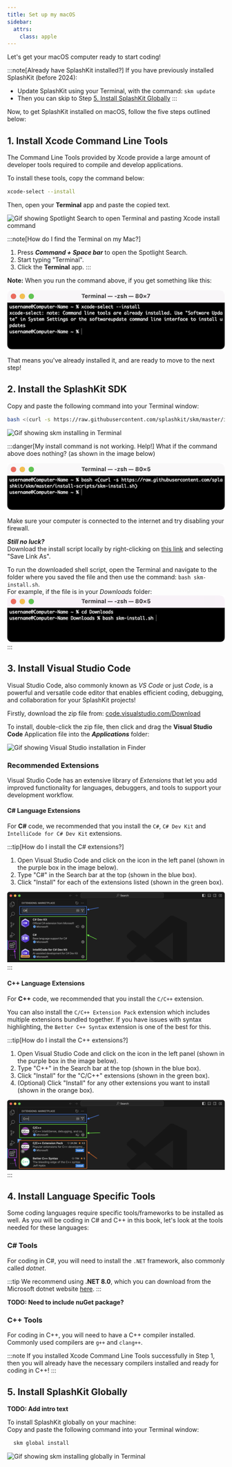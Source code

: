 ```yaml
---
title: Set up my macOS
sidebar:
  attrs:
    class: apple
---
```


Let's get your macOS computer ready to start coding!

:::note[Already have SplashKit installed?]
If you have previously installed SplashKit (before 2024):

- Update SplashKit using your Terminal, with the command: `skm update`
- Then you can skip to Step [5. Install SplashKit Globally](#5-install-splashkit-globally)
:::

Now, to get SplashKit installed on macOS, follow the five steps outlined below:

## 1. Install Xcode Command Line Tools

The Command Line Tools provided by Xcode provide a large amount of developer
tools required to compile and develop applications.

To install these tools, copy the command below:

```bash
xcode-select --install
```

Then, open your **Terminal** app and paste the copied text.

![Gif showing Spotlight Search to open Terminal and pasting Xcode install command](/gifs/setup-macos/terminal-xcode-install.gif)

:::note[How do I find the Terminal on my Mac?]
1. Press ***Command + Space bar*** to open the Spotlight Search.  
2. Start typing "Terminal".  
3. Click the **Terminal** app.
:::

**Note:** When you run the command above, if you get something like this:

![A Terminal window showing message that 'Command Line Tools' are already installed](./images/setup-macos/xcode-install.png)

That means you've already installed it, and are ready to move to the next step!

## 2. Install the SplashKit SDK

Copy and paste the following command into your Terminal window:

  ```bash
  bash <(curl -s https://raw.githubusercontent.com/splashkit/skm/master/install-scripts/skm-install.sh)
  ```

![Gif showing skm installing in Terminal](/gifs/setup-macos/skm-install.gif)

:::danger[My install command is not working. Help!]
What if the command above does nothing? (as shown in the image below)

![A Terminal window showing no response to bash install command](./images/setup-macos/skm-install-no-response.png)

Make sure your computer is connected to the internet and try disabling your firewall.

***Still no luck?***  
Download the install script locally by right-clicking on [this link](https://raw.githubusercontent.com/splashkit/skm/master/install-scripts/skm-install.sh) and selecting "Save Link As".  

To run the downloaded shell script, open the Terminal and navigate to the folder where you saved the file and then use the command: `bash skm-install.sh`.  
For example, if the file is in your *Downloads* folder:
![A Terminal window running local install script file](./images/setup-macos/local-bash-skm-install.png)
:::

## 3. Install Visual Studio Code

Visual Studio Code, also commonly known as *VS Code* or just *Code*, is a powerful and versatile code editor that enables efficient coding, debugging, and collaboration for your SplashKit projects!

Firstly, download the zip file from: [code.visualstudio.com/Download](https://code.visualstudio.com/Download)

To install, double-click the zip file, then click and drag the **Visual Studio Code** Application file into the ***Applications*** folder:

![Gif showing Visual Studio installation in Finder](/gifs/setup-macos/vs-code-install.gif)

### Recommended Extensions

Visual Studio Code has an extensive library of *Extensions* that let you add improved functionality for languages, debuggers, and tools to support your development workflow.

#### C# Language Extensions

For **C#** code, we recommended that you install the `C#`, `C# Dev Kit` and `IntelliCode for C# Dev Kit` extensions.

:::tip[How do I install the C# extensions?]

1. Open Visual Studio Code and click on the icon in the left panel (shown in the purple box in the image below).
2. Type "C#" in the Search bar at the top (shown in the blue box).
3. Click "Install" for each of the extensions listed (shown in the green box).

![Visual Studio Code window showing recommended extensions for C#](./images/setup-macos/vs-code-csharp-extensions.png)
:::

#### C++ Language Extensions

For **C++** code, we recommended that you install the `C/C++` extension.  

You can also install the `C/C++ Extension Pack` extension which includes multiple extensions bundled together. If you have issues with syntax highlighting, the `Better C++ Syntax` extension is one of the best for this.

:::tip[How do I install the C++ extensions?]

1. Open Visual Studio Code and click on the icon in the left panel (shown in the purple box in the image below).
2. Type "C++" in the Search bar at the top (shown in the blue box).
3. Click "Install" for the "C/C++" extensions (shown in the green box).
4. (Optional) Click "Install" for any other extensions you want to install (shown in the orange box).

![Visual Studio Code window showing recommended extensions for C++](./images/setup-macos/vs-code-cpp-extensions.png)
:::

## 4. Install Language Specific Tools

Some coding languages require specific tools/frameworks to be installed as well. As you will be coding in C# and C++ in this book, let's look at the tools needed for these languages:

### C# Tools

For coding in C#, you will need to install the `.NET` framework, also commonly called *dotnet*.

:::tip
We recommend using **.NET 8.0**, which you can download from the Microsoft dotnet website [here](https://dotnet.microsoft.com/en-us/download).
:::

**TODO: Need to include nuGet package?**

### C++ Tools

For coding in C++, you will need to have a C++ compiler installed.  
Commonly used compilers are `g++` and `clang++`.

:::note
If you installed Xcode Command Line Tools successfully in Step 1, then you will already have the necessary compilers installed and ready for coding in C++!
:::

## 5. Install SplashKit Globally

**TODO: Add intro text**

To install SplashKit globally on your machine:  
Copy and paste the following command into your Terminal window:

```bash
  skm global install
```

![Gif showing skm installing globally in Terminal](/gifs/setup-macos/skm-global-install.gif)
